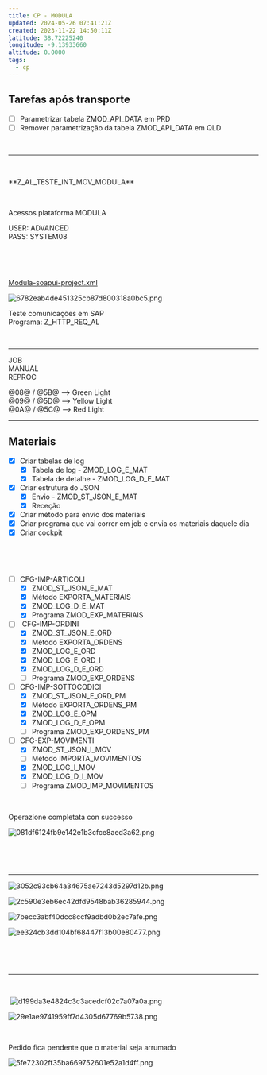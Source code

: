 ```yaml
---
title: CP - MODULA
updated: 2024-05-26 07:41:21Z
created: 2023-11-22 14:50:11Z
latitude: 38.72225240
longitude: -9.13933660
altitude: 0.0000
tags:
  - cp
---
```


## Tarefas após transporte

- [ ] Parametrizar tabela ZMOD_API_DATA em PRD
- [ ] Remover parametrização da tabela ZMOD_API_DATA em QLD

&nbsp;

* * *

&nbsp;

\*\*Z_AL_TESTE_INT_MOV_MODULA\*\*

&nbsp;

Acessos plataforma MODULA

USER: ADVANCED  
PASS: SYSTEM08

&nbsp;

&nbsp;

[Modula-soapui-project.xml](../_resources/Modula-soapui-project.xml)

![6782eab4de451325cb87d800318a0bc5.png](../_resources/6782eab4de451325cb87d800318a0bc5.png)

Teste comunicações em SAP  
Programa: Z_HTTP_REQ_AL

&nbsp;

* * *

JOB  
MANUAL  
REPROC

@08@ / @5B@ --> Green Light  
@09@ / @5D@ --> Yellow Light  
@0A@ / @5C@ --> Red Light

* * *

## Materiais

- [x] Criar tabelas de log
    - [x] Tabela de log - ZMOD_LOG_E_MAT
    - [x] Tabela de detalhe - ZMOD_LOG_D_E_MAT
- [x] Criar estrutura do JSON
    - [x] Envio - ZMOD_ST_JSON_E_MAT
    - [x] Receção
- [x] Criar método para envio dos materiais
- [x] Criar programa que vai correr em job e envia os materiais daquele dia
- [x] Criar cockpit

&nbsp;

&nbsp;

- [ ] CFG-IMP-ARTICOLI
    - [x] ZMOD_ST_JSON_E_MAT
    - [x] Método EXPORTA_MATERIAIS
    - [x] ZMOD_LOG_D_E_MAT
    - [x] Programa ZMOD_EXP_MATERIAIS
- [ ]  CFG-IMP-ORDINI
    - [x] ZMOD_ST_JSON_E_ORD
    - [x] Método EXPORTA_ORDENS
    - [x] ZMOD_LOG_E_ORD
    - [x] ZMOD_LOG_E_ORD_I
    - [x] ZMOD_LOG_D_E_ORD
    - [ ] Programa ZMOD_EXP_ORDENS
- [ ] CFG-IMP-SOTTOCODICI
    - [x] ZMOD_ST_JSON_E_ORD_PM
    - [x] Método EXPORTA_ORDENS_PM
    - [x] ZMOD_LOG_E_OPM
    - [x] ZMOD_LOG_D_E_OPM
    - [ ] Programa ZMOD_EXP_ORDENS_PM
- [ ] CFG-EXP-MOVIMENTI
    - [x] ZMOD_ST_JSON_I_MOV
    - [ ] Método IMPORTA_MOVIMENTOS
    - [x] ZMOD_LOG_I_MOV
    - [x] ZMOD_LOG_D_I_MOV
    - [ ] Programa ZMOD_IMP_MOVIMENTOS

&nbsp;

Operazione completata con successo

![081df6124fb9e142e1b3cfce8aed3a62.png](../_resources/081df6124fb9e142e1b3cfce8aed3a62.png)

&nbsp;

&nbsp;

* * *

![3052c93cb64a34675ae7243d5297d12b.png](../_resources/3052c93cb64a34675ae7243d5297d12b.png)

![2c590e3eb6ec42dfd9548bab36285944.png](../_resources/2c590e3eb6ec42dfd9548bab36285944.png)

![7becc3abf40dcc8ccf9adbd0b2ec7afe.png](../_resources/7becc3abf40dcc8ccf9adbd0b2ec7afe.png)

![ee324cb3dd104bf68447f13b00e80477.png](../_resources/ee324cb3dd104bf68447f13b00e80477.png)

&nbsp;

&nbsp;

* * *

&nbsp;

&nbsp;![d199da3e4824c3c3acedcf02c7a07a0a.png](../_resources/d199da3e4824c3c3acedcf02c7a07a0a.png)

![29e1ae9741959ff7d4305d67769b5738.png](../_resources/29e1ae9741959ff7d4305d67769b5738.png)

&nbsp;

Pedido fica pendente que o material seja arrumado

![5fe72302ff35ba669752601e52a1d4ff.png](../_resources/5fe72302ff35ba669752601e52a1d4ff.png)